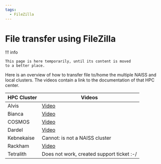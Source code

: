 ```yaml
---
tags:
  - FileZilla
---
```


# File transfer using FileZilla

!!! info

    This page is here temporarily, until its content is moved
    to a better place.

Here is an overview of how to transfer file to/home the multiple NAISS
and local clusters. The videos contain a link to the documentation
of that HPC center.

HPC Cluster|Videos
-----------|-------------------------------------------------
Alvis      |[Video](https://youtu.be/A8zfd0o0uzI)
Bianca     |[Video](https://youtu.be/V-iPQLjvByc)
COSMOS     |[Video](https://youtu.be/T4qqN_ljsS8)
Dardel     |[Video](https://youtu.be/_3EmkN619Xo)
Kebnekaise |Cannot: is not a NAISS cluster
Rackham    |[Video](https://youtu.be/CyJbWHZbvJU)
Tetralith  |Does not work, created support ticket :-/
